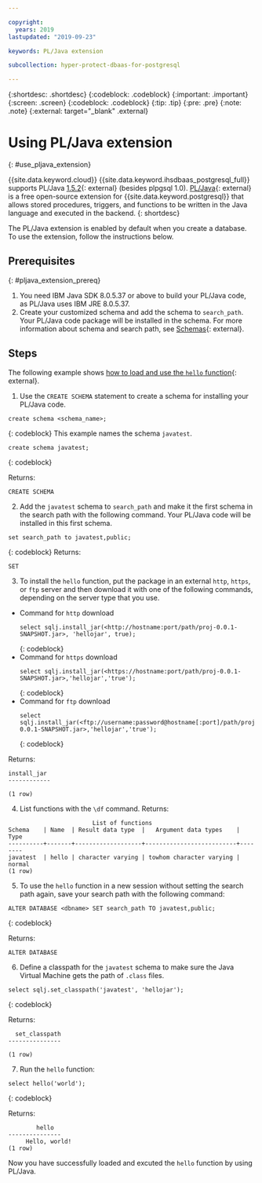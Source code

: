 ```yaml
---

copyright:
  years: 2019
lastupdated: "2019-09-23"

keywords: PL/Java extension

subcollection: hyper-protect-dbaas-for-postgresql

---
```


{:shortdesc: .shortdesc}
{:codeblock: .codeblock}
{:important: .important}
{:screen: .screen}
{:codeblock: .codeblock}
{:tip: .tip}
{:pre: .pre}
{:note: .note}
{:external: target="_blank" .external}

# Using PL/Java extension
{: #use_pljava_extension}

{{site.data.keyword.cloud}} {{site.data.keyword.ihsdbaas_postgresql_full}} supports PL/Java [1.5.2](https://github.com/tada/pljava/releases){: external} (besides plpgsql 1.0). [PL/Java](https://tada.github.io/pljava/){: external} is a free open-source extension for {{site.data.keyword.postgresql}} that allows stored procedures, triggers, and functions to be written in the Java language and executed in the backend.
{: shortdesc}

The PL/Java extension is enabled by default when you create a database. To use the extension, follow the instructions below.

## Prerequisites
{: #pljava_extension_prereq}

1. You need IBM Java SDK 8.0.5.37 or above to build your PL/Java code, as PL/Java uses IBM JRE 8.0.5.37.
2. Create your customized schema and add the schema to `search_path`. Your PL/Java code package will be installed in the schema. For more information about schema and search path, see [Schemas](https://www.postgresql.org/docs/10/ddl-schemas.html){: external}.

## Steps
The following example shows [how to load and use the `hello` function](https://tada.github.io/pljava/use/hello.html){: external}.

1. Use the `CREATE SCHEMA` statement to create a schema for installing your PL/Java code.
  ```
  create schema <schema_name>;
  ```
  {: codeblock}
  This example names the schema `javatest`.
  ```
  create schema javatest;
  ```
  {: codeblock}

  Returns:
  ```
  CREATE SCHEMA
  ```

2. Add the `javatest` schema to `search_path` and make it the first schema in the search path with the following command. Your PL/Java code will be installed in this first schema.
  ```
  set search_path to javatest,public;
  ```
  {: codeblock}
  Returns:
  ```
  SET
  ```

3. To install the `hello` function, put the package in an external `http`, `https`, or `ftp` server and then download it with one of the following commands, depending on the server type that you use.
  - Command for `http` download
    ```
    select sqlj.install_jar(<http://hostname:port/path/proj-0.0.1-SNAPSHOT.jar>, 'hellojar', true);
    ```
    {: codeblock}
  - Command for `https` download
    ```
    select sqlj.install_jar(<https://hostname:port/path/proj-0.0.1-SNAPSHOT.jar>,'hellojar','true');
    ```
    {: codeblock}
  - Command for `ftp` download
    ```
    select sqlj.install_jar(<ftp://username:password@hostname[:port]/path/proj-0.0.1-SNAPSHOT.jar>,'hellojar','true');
    ```
    {: codeblock}

  Returns:
  ```
  install_jar
  ------------

  (1 row)
  ```

4. List functions with the `\df` command.
  Returns:
  ```
                          List of functions
  Schema    | Name  | Result data type  |   Argument data types    |  Type  
  ----------+-------+-------------------+--------------------------+--------
  javatest  | hello | character varying | towhom character varying | normal
  (1 row)
  ```

5. To use the `hello` function in a new session without setting the search path again, save your search path with the following command:
  ```
  ALTER DATABASE <dbname> SET search_path TO javatest,public;
  ```
  {: codeblock}

  Returns:
  ```
  ALTER DATABASE
  ```

6. Define a classpath for the `javatest` schema to make sure the Java Virtual Machine gets the path of `.class` files.
  ```
  select sqlj.set_classpath('javatest', 'hellojar');
  ```
  {: codeblock}

  Returns:
  ```
    set_classpath
  ---------------

  (1 row)
  ```

7. Run the `hello` function:
  ```
  select hello('world');
  ```
  {: codeblock}

  Returns:
  ```
          hello
  ---------------
       Hello, world!
  (1 row)
  ```

Now you have successfully loaded and excuted the `hello` function by using PL/Java.
